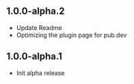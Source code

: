 ## 1.0.0-alpha.2

* Update Readme
* Optimizing the plugin page for pub.dev

## 1.0.0-alpha.1

* Init alpha release
